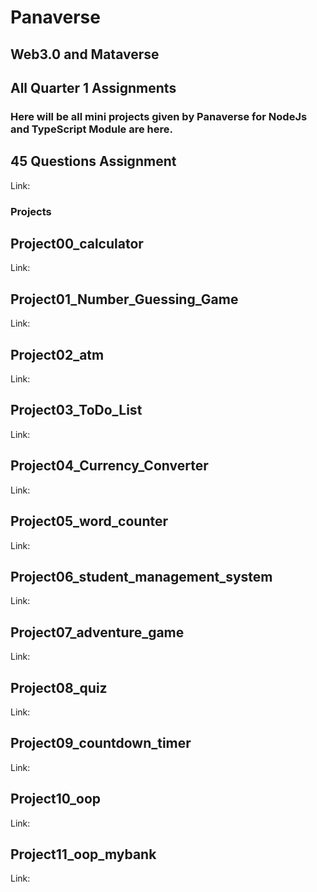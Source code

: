 # Panaverse
## Web3.0 and Mataverse
## All Quarter 1 Assignments
### Here will be all mini projects given by Panaverse for NodeJs and TypeScript Module are here.
## 45 Questions Assignment
Link: 
### Projects
## Project00_calculator
Link:
## Project01_Number_Guessing_Game
Link:
## Project02_atm
Link:
## Project03_ToDo_List
Link:
## Project04_Currency_Converter
Link:
## Project05_word_counter
Link:
## Project06_student_management_system
Link:
## Project07_adventure_game
Link:
## Project08_quiz
Link:
## Project09_countdown_timer
Link:
## Project10_oop
Link:
## Project11_oop_mybank
Link:
